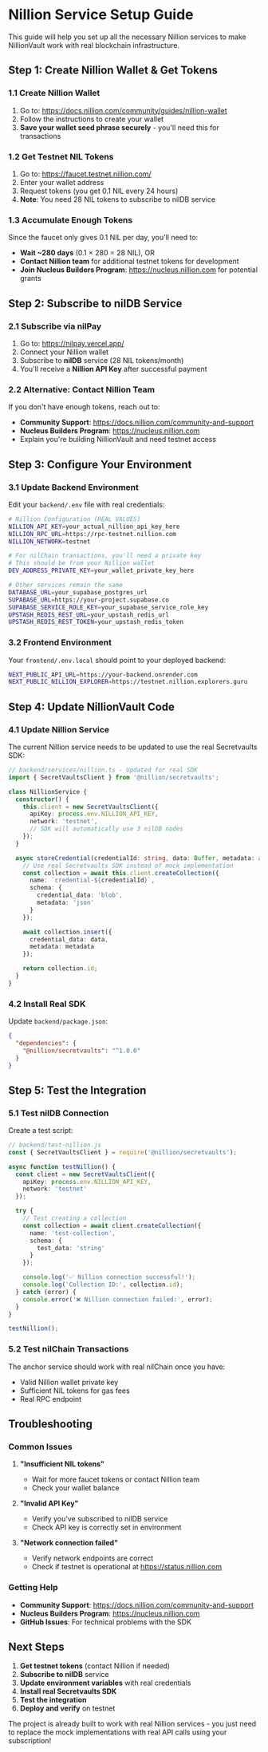 # Nillion Service Setup Guide

This guide will help you set up all the necessary Nillion services to make NillionVault work with real blockchain infrastructure.

## Step 1: Create Nillion Wallet & Get Tokens

### 1.1 Create Nillion Wallet
1. Go to: https://docs.nillion.com/community/guides/nillion-wallet
2. Follow the instructions to create your wallet
3. **Save your wallet seed phrase securely** - you'll need this for transactions

### 1.2 Get Testnet NIL Tokens
1. Go to: https://faucet.testnet.nillion.com/
2. Enter your wallet address
3. Request tokens (you get 0.1 NIL every 24 hours)
4. **Note**: You need 28 NIL tokens to subscribe to nilDB service

### 1.3 Accumulate Enough Tokens
Since the faucet only gives 0.1 NIL per day, you'll need to:
- **Wait ~280 days** (0.1 × 280 = 28 NIL), OR
- **Contact Nillion team** for additional testnet tokens for development
- **Join Nucleus Builders Program**: https://nucleus.nillion.com for potential grants

## Step 2: Subscribe to nilDB Service

### 2.1 Subscribe via nilPay
1. Go to: https://nilpay.vercel.app/
2. Connect your Nillion wallet
3. Subscribe to **nilDB** service (28 NIL tokens/month)
4. You'll receive a **Nillion API Key** after successful payment

### 2.2 Alternative: Contact Nillion Team
If you don't have enough tokens, reach out to:
- **Community Support**: https://docs.nillion.com/community-and-support
- **Nucleus Builders Program**: https://nucleus.nillion.com
- Explain you're building NillionVault and need testnet access

## Step 3: Configure Your Environment

### 3.1 Update Backend Environment
Edit your `backend/.env` file with real credentials:

```bash
# Nillion Configuration (REAL VALUES)
NILLION_API_KEY=your_actual_nillion_api_key_here
NILLION_RPC_URL=https://rpc-testnet.nillion.com
NILLION_NETWORK=testnet

# For nilChain transactions, you'll need a private key
# This should be from your Nillion wallet
DEV_ADDRESS_PRIVATE_KEY=your_wallet_private_key_here

# Other services remain the same
DATABASE_URL=your_supabase_postgres_url
SUPABASE_URL=https://your-project.supabase.co
SUPABASE_SERVICE_ROLE_KEY=your_supabase_service_role_key
UPSTASH_REDIS_REST_URL=your_upstash_redis_url
UPSTASH_REDIS_REST_TOKEN=your_upstash_redis_token
```

### 3.2 Frontend Environment
Your `frontend/.env.local` should point to your deployed backend:

```bash
NEXT_PUBLIC_API_URL=https://your-backend.onrender.com
NEXT_PUBLIC_NILLION_EXPLORER=https://testnet.nillion.explorers.guru
```

## Step 4: Update NillionVault Code

### 4.1 Update Nillion Service
The current Nillion service needs to be updated to use the real Secretvaults SDK:

```typescript
// backend/services/nillion.ts - Updated for real SDK
import { SecretVaultsClient } from '@nillion/secretvaults';

class NillionService {
  constructor() {
    this.client = new SecretVaultsClient({
      apiKey: process.env.NILLION_API_KEY,
      network: 'testnet',
      // SDK will automatically use 3 nilDB nodes
    });
  }

  async storeCredential(credentialId: string, data: Buffer, metadata: any) {
    // Use real Secretvaults SDK instead of mock implementation
    const collection = await this.client.createCollection({
      name: `credential-${credentialId}`,
      schema: {
        credential_data: 'blob',
        metadata: 'json'
      }
    });

    await collection.insert({
      credential_data: data,
      metadata: metadata
    });

    return collection.id;
  }
}
```

### 4.2 Install Real SDK
Update `backend/package.json`:

```json
{
  "dependencies": {
    "@nillion/secretvaults": "^1.0.0"
  }
}
```

## Step 5: Test the Integration

### 5.1 Test nilDB Connection
Create a test script:

```typescript
// backend/test-nillion.js
const { SecretVaultsClient } = require('@nillion/secretvaults');

async function testNillion() {
  const client = new SecretVaultsClient({
    apiKey: process.env.NILLION_API_KEY,
    network: 'testnet'
  });

  try {
    // Test creating a collection
    const collection = await client.createCollection({
      name: 'test-collection',
      schema: {
        test_data: 'string'
      }
    });

    console.log('✅ Nillion connection successful!');
    console.log('Collection ID:', collection.id);
  } catch (error) {
    console.error('❌ Nillion connection failed:', error);
  }
}

testNillion();
```

### 5.2 Test nilChain Transactions
The anchor service should work with real nilChain once you have:
- Valid Nillion wallet private key
- Sufficient NIL tokens for gas fees
- Real RPC endpoint

## Troubleshooting

### Common Issues

1. **"Insufficient NIL tokens"**
   - Wait for more faucet tokens or contact Nillion team
   - Check your wallet balance

2. **"Invalid API Key"**
   - Verify you've subscribed to nilDB service
   - Check API key is correctly set in environment

3. **"Network connection failed"**
   - Verify network endpoints are correct
   - Check if testnet is operational at https://status.nillion.com

### Getting Help

- **Community Support**: https://docs.nillion.com/community-and-support
- **Nucleus Builders Program**: https://nucleus.nillion.com
- **GitHub Issues**: For technical problems with the SDK

## Next Steps

1. **Get testnet tokens** (contact Nillion if needed)
2. **Subscribe to nilDB** service
3. **Update environment variables** with real credentials
4. **Install real Secretvaults SDK**
5. **Test the integration**
6. **Deploy and verify** on testnet

The project is already built to work with real Nillion services - you just need to replace the mock implementations with real API calls using your subscription!
